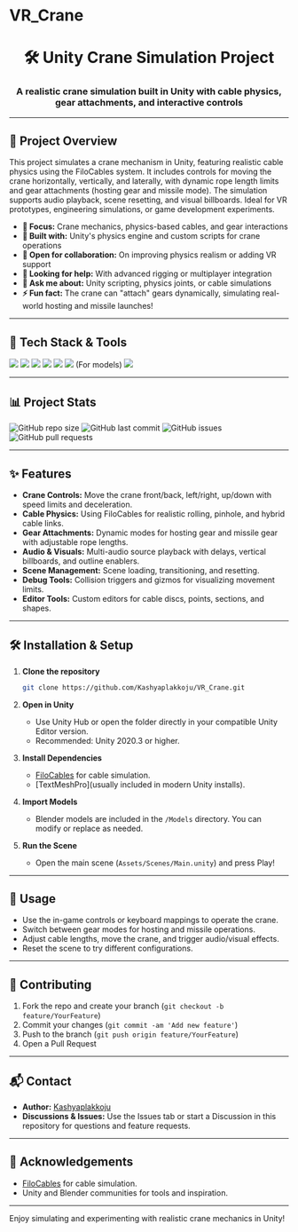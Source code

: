 # VR_Crane

<h1 align="center">🛠️ Unity Crane Simulation Project</h1>
<h3 align="center">A realistic crane simulation built in Unity with cable physics, gear attachments, and interactive controls</h3>

---

## 📝 Project Overview

This project simulates a crane mechanism in Unity, featuring realistic cable physics using the FiloCables system. It includes controls for moving the crane horizontally, vertically, and laterally, with dynamic rope length limits and gear attachments (hosting gear and missile mode). The simulation supports audio playback, scene resetting, and visual billboards. Ideal for VR prototypes, engineering simulations, or game development experiments.

- **🔭 Focus:** Crane mechanics, physics-based cables, and gear interactions  
- **🌱 Built with:** Unity's physics engine and custom scripts for crane operations  
- **👯 Open for collaboration:** On improving physics realism or adding VR support  
- **🤝 Looking for help:** With advanced rigging or multiplayer integration  
- **💬 Ask me about:** Unity scripting, physics joints, or cable simulations  
- **⚡ Fun fact:** The crane can "attach" gears dynamically, simulating real-world hosting and missile launches!

---

## 🧰 Tech Stack & Tools

<p>
  <img src="https://img.shields.io/badge/Unity-000000?style=flat&logo=unity&logoColor=white"/>
  <img src="https://img.shields.io/badge/C%23-239120?style=flat&logo=c-sharp&logoColor=white"/>
  <img src="https://img.shields.io/badge/TextMeshPro-00599C?style=flat&logo=unity&logoColor=white"/>
  <img src="https://img.shields.io/badge/Physics-Joints-blueviolet"/>
  <img src="https://img.shields.io/badge/FiloCables-Cable%20Simulation-green"/>
  <img src="https://img.shields.io/badge/Blender-F5792A?style=flat&logo=blender&logoColor=white"/> (For models)
  <img src="https://img.shields.io/badge/Git-F05032?style=flat&logo=git&logoColor=white"/>
</p>

---

## 📊 Project Stats

![GitHub repo size](https://img.shields.io/github/repo-size/Kashyaplakkoju/VR_Crane?color=brightgreen)
![GitHub last commit](https://img.shields.io/github/last-commit/Kashyaplakkoju/VR_Crane?color=blue)
![GitHub issues](https://img.shields.io/github/issues/Kashyaplakkoju/VR_Crane?color=red)
![GitHub pull requests](https://img.shields.io/github/issues-pr/Kashyaplakkoju/VR_Crane?color=orange)

---

## ✨ Features

- **Crane Controls:** Move the crane front/back, left/right, up/down with speed limits and deceleration.
- **Cable Physics:** Using FiloCables for realistic rolling, pinhole, and hybrid cable links.
- **Gear Attachments:** Dynamic modes for hosting gear and missile gear with adjustable rope lengths.
- **Audio & Visuals:** Multi-audio source playback with delays, vertical billboards, and outline enablers.
- **Scene Management:** Scene loading, transitioning, and resetting.
- **Debug Tools:** Collision triggers and gizmos for visualizing movement limits.
- **Editor Tools:** Custom editors for cable discs, points, sections, and shapes.

---

## 🛠️ Installation & Setup

1. **Clone the repository**
    ```sh
    git clone https://github.com/Kashyaplakkoju/VR_Crane.git
    ```
2. **Open in Unity**
    - Use Unity Hub or open the folder directly in your compatible Unity Editor version.
    - Recommended: Unity 2020.3 or higher.

3. **Install Dependencies**
    - [FiloCables](https://assetstore.unity.com/packages/tools/physics/filo-the-cable-simulator-133620) for cable simulation.
    - [TextMeshPro](usually included in modern Unity installs).

4. **Import Models**
    - Blender models are included in the `/Models` directory. You can modify or replace as needed.

5. **Run the Scene**
    - Open the main scene (`Assets/Scenes/Main.unity`) and press Play!

---

## 🚀 Usage

- Use the in-game controls or keyboard mappings to operate the crane.
- Switch between gear modes for hosting and missile operations.
- Adjust cable lengths, move the crane, and trigger audio/visual effects.
- Reset the scene to try different configurations.

---

## 🤝 Contributing

1. Fork the repo and create your branch (`git checkout -b feature/YourFeature`)
2. Commit your changes (`git commit -am 'Add new feature'`)
3. Push to the branch (`git push origin feature/YourFeature`)
4. Open a Pull Request

---

## 📬 Contact

- **Author:** [Kashyaplakkoju](https://github.com/Kashyaplakkoju)
- **Discussions & Issues:** Use the Issues tab or start a Discussion in this repository for questions and feature requests.

---

## 🌟 Acknowledgements

- [FiloCables](https://github.com/PhantomIgnition/Filo) for cable simulation.
- Unity and Blender communities for tools and inspiration.

---

Enjoy simulating and experimenting with realistic crane mechanics in Unity!
